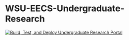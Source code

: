 # WSU-EECS-Undergraduate-Research

[![Build, Test, and Deploy Undergraduate Research Portal](https://github.com/BenjaminMichaelis/WSU-EECS-Undergraduate-Research/actions/workflows/Build-Test-And-Deploy.yml/badge.svg?event=push)](https://github.com/BenjaminMichaelis/WSU-EECS-Undergraduate-Research/actions/workflows/Build-Test-And-Deploy.yml)
